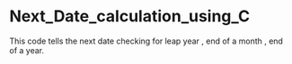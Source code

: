 # Next_Date_calculation_using_C
This code tells the next date checking for leap year , end of a month , end of a year.
